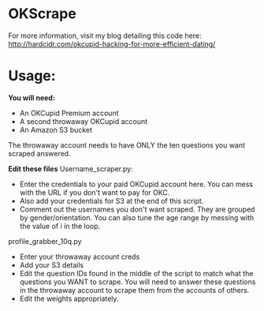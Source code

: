 OKScrape
============

For more information, visit my blog detailing this code here:
http://hardcidr.com/okcupid-hacking-for-more-efficient-dating/

# Usage:
**You will need:**
- An OKCupid Premium account
- A second throwaway OKCupid account
- An Amazon S3 bucket

The throwaway account needs to have ONLY the ten questions you want scraped answered. 


**Edit these files**
Username_scraper.py:
- Enter the credentials to your paid OKCupid account here. You can mess with the URL if you don't want to pay for OKC.
- Also add your credentials for S3 at the end of this script.
- Comment out the usernames you don't want scraped. They are grouped by gender/orientation. You can also tune the age range by messing with the value of i in the loop.

profile_grabber_10q.py
- Enter your throwaway account creds
- Add your S3 details
- Edit the question IDs found in the middle of the script to match what the questions you WANT to scrape. You will need to answer these questions in the throwaway account to scrape them from the accounts of others.
- Edit the weights appropriately. 

